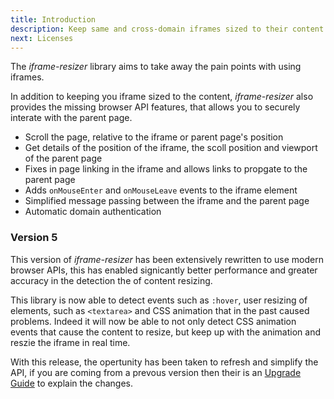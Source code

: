 ```yaml
---
title: Introduction
description: Keep same and cross-domain iframes sized to their content
next: Licenses
---
```


The _iframe-resizer_ library aims to take away the pain points with using iframes.

In addition to keeping you iframe sized to the content, _iframe-resizer_ also provides the missing browser API features, that allows you to securely interate with the parent page.

- Scroll the page, relative to the iframe or parent page's position
- Get details of the position of the iframe, the scoll position and viewport of the parent page
- Fixes in page linking in the iframe and allows links to propgate to the parent page
- Adds `onMouseEnter` and `onMouseLeave` events to the iframe element
- Simplified message passing between the iframe and the parent page
- Automatic domain authentication

### Version 5

This version of _iframe-resizer_ has been extensively rewritten to use modern browser APIs, this has enabled signicantly better performance and greater accuracy in the detection the of content resizing.

This library is now able to detect events such as `:hover`, user resizing of elements, such as `<textarea>` and CSS animation that in the past caused problems. Indeed it will now be able to not only detect CSS animation events that cause the content to resize, but keep up with the animation and reszie the iframe in real time.

With this release, the opertunity has been taken to refresh and simplify the API, if you are coming from a prevous version then their is an [Upgrade Guide](../upgrade) to explain the changes.
